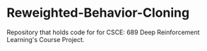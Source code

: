 # Reweighted-Behavior-Cloning
Repository that holds code for for CSCE: 689 Deep Reinforcement Learning's Course Project.
